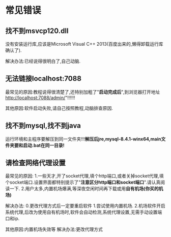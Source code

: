 # 常见错误
## 找不到msvcp120.dll
没有安装运行库,应该是Microsoft Visual C++ 2013(百度出来的,懒得卸载运行库确认了).

解决办法:已经说得很明白了,自己动脑.

## 无法链接localhost:7088
最常见的原因:教程说得很清楚了,还特别加粗了"**启动完成后**",到浏览器打开地址<http://localhost:7088/admin/>"!!!!!!

其他原因:软件启动失败,请自己按照教程,动脑排查原因.

##  找不到mysql,找不到java
运行环境和主程序要解压到同一文件夹!!!**解压后jre,mysql-8.4.1-winx64,main文件夹要和启动.bat在同一目录!**

## 请检查网络代理设置
最常见的原因:
1.一些天才,开了socket代理,填个http端口,或者关掉socket代理,填个socket端口.设置界面都特别提示了"**注意区分http端口和socket端口**".请认真阅读一下.
2.用户太多,内置机场爆满,等深夜空闲时间再下载或用**自有机场(你买的机场)**

解决办法:
0.更改代理方式后一定要重启软件
1.尝试使用内置机场.
2.机场软件开启系统代理,后改为使用自有机场时,软件会自动检测,系统代理设置,无需手动设置端口和ip.

其他原因:内置机场失效等
解决办法:更改代理方式
